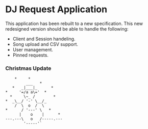 # DJ Request Application
This application has been rebuilt to a new specification. This new redesigned version should be able to handle the following:
* Client and Session handeling.
* Song upload and CSV support.
* User management.
* Pinned requests.

### Christmas Update

        *     *
             ___   *
       *   _|___|_      *
    *     '=/a a\='  *
      *     \~_ /        *
    *  _\__/ '-' \__/_
        /  \  o  /  \
    *      / '---' \   *
          |    o    |      *
    ---.---\   o   /-----.---
            '-----'`
